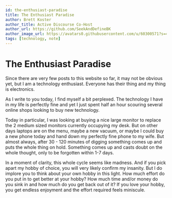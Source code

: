 ```yaml
---
id: the-enthusiast-paradise
title: The Enthusiast Paradise
author: Brett Koster
author_title: Active Discourse Co-Host
author_url: https://github.com/SeekAndDefineBK
author_image_url: https://avatars0.githubusercontent.com/u/60300571?s=460&v=4
tags: [technology, note]
---
```


# The Enthusiast Paradise

Since there are very few posts to this website so far, it may not be obvious yet, but I am a technology enthusiast. Everyone has their thing and my thing is electronics.

As I write to you today, I find myself a bit perplexed. The technology I have in my life is perfectly fine and yet I just spent half an hour scouring several online shops looking to buy new technology.

<!--truncate-->

Today in particular, I was looking at buying a nice large monitor to replace the 2 medium sized monitors currently occupying my desk. But on other days laptops are on the menu, maybe a new vacuum, or maybe I could buy a new phone today and hand down my perfectly fine phone to my wife. But almost always, after 30 - 120 minutes of digging something comes up and puts the whole thing on hold. Something comes up and casts doubt on the whole thought, only to be forgotten within 1-7 days.

In a moment of clarity, this whole cycle seems like madness. And if you pick apart my hobby of choice, you will very likely confirm my insanity. But I do implore you to think about your own hobby in this light. How much effort do you put in to get better at your hobby? How much time and/or money do you sink in and how much do you get back out of it? If you love your hobby, you get endless enjoyment and the effort required feels miniscule.

